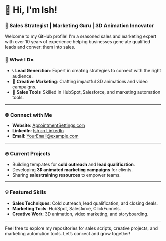 # 👋 Hi, I'm Ish!

### 🚀 Sales Strategist | Marketing Guru | 3D Animation Innovator

Welcome to my GitHub profile! I'm a seasoned sales and marketing expert with over 10 years of experience helping businesses generate qualified leads and convert them into sales.

### 🌟 What I Do
- 📞 **Lead Generation**: Expert in creating strategies to connect with the right audience.
- 🎨 **Creative Marketing**: Crafting impactful 3D animations and video campaigns.
- 🔧 **Sales Tools**: Skilled in HubSpot, Salesforce, and marketing automation tools.

---

### 🌐 Connect with Me
- **Website**: [AppointmentSettings.com](https://appointmentsettings.com)
- **LinkedIn**: [Ish on LinkedIn](https://www.linkedin.com/in/ishtiyaqlone/)
- **Email**: [YourEmail@example.com](mailto:ishh@appointmentsettings.com)

---

### 🔥 Current Projects
- Building templates for **cold outreach** and **lead qualification**.
- Developing **3D animated marketing campaigns** for clients.
- Sharing **sales training resources** to empower teams.

---

### 💡 Featured Skills
- **Sales Techniques**: Cold outreach, lead qualification, and closing deals.
- **Marketing Tools**: HubSpot, Salesforce, ClickFunnels.
- **Creative Work**: 3D animation, video marketing, and storyboarding.

---

Feel free to explore my repositories for sales scripts, creative projects, and marketing automation tools. Let’s connect and grow together!
